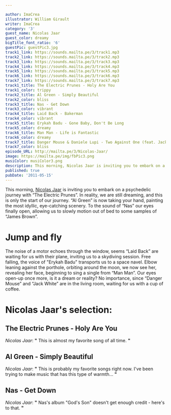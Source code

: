 ```yaml
---

author: ImaCrea
illustrator: William Girault
writer: ImaCrea
category: '3'
guest_name: Nicolas Jaar
guest_color: dreamy
bigTitle_font_ratio: '6'
guestPic: guestPic3.jpg
track1_link: https://sounds.mailta.pe/3/track1.mp3
track2_link: https://sounds.mailta.pe/3/track2.mp3
track3_link: https://sounds.mailta.pe/3/track3.mp3
track4_link: https://sounds.mailta.pe/3/track4.mp3
track5_link: https://sounds.mailta.pe/3/track5.mp3
track6_link: https://sounds.mailta.pe/3/track6.mp3
track7_link: https://sounds.mailta.pe/3/track7.mp3
track1_title: The Electric Prunes - Holy Are You
track1_color: trippy
track2_title: Al Green - Simply Beautiful
track2_color: bliss
track3_title: Nas - Get Down
track3_color: vibrant
track4_title: Laid Back - Bakerman
track4_color: vibrant
track5_title: Erykah Badu - Gone Baby, Don't Be Long
track5_color: dreamy
track6_title: Man Man - Life is Fantastic
track6_color: dreamy
track7_title: Danger Mouse & Daniele Lupi - Two Against One (feat. Jack White)
track7_color: bliss
episode_URL: http://mailta.pe/3/Nicolas-Jaar/
image: https://mailta.pe/img/fbPic3.png
musiColor: musiColor3.png
description: This morning, Nicolas Jaar is inviting you to embark on a psychedelic journey with “The Electric Prunes”. In reality, we are still dreaming, and this is only the start of our journey...
published: true
pubDate: '2011-05-15'
---
```

This morning, [Nicolas Jaar](https://www.facebook.com/Nicolas-Jaar-15727540611/) is inviting you to embark on a psychedelic journey with “The Electric Prunes”.
In reality, we are still dreaming, and this is only the start of our journey. “Al Green” is now taking your hand, painting the most idyllic, eye-catching scenery. To the sound of “Nas” our eyes finally open, allowing us to slowly motion out of bed to some samples of “James Brown”.

# Jump and fly

The noise of a motor echoes through the window, seems “Laid Back” are waiting for us with their plane, inviting us to a skydiving session. Free falling, the voice of "Erykah Badu" transports us to a space navel. Elbow leaning against the porthole, orbiting around the moon, we now see her, revealing her face, beginning to sing a single from “Man Man”. Our eyes open-up once more, is it a dream or reality? No importance, since “Danger Mouse” and “Jack White” are in the living room, waiting for us with a cup of coffee.

# Nicolas Jaar's selection:


## The Electric Prunes - Holy Are You
_Nicolas Jaar_: **"** This is almost my favorite song of all time. **"** 


## Al Green - Simply Beautiful
_Nicolas Jaar_: **"** This is probably my favorite songs right now. I've been trying to make music that has this type of warmth... **"** 


## Nas - Get Down
_Nicolas Jaar_: **"** Nas's album "God's Son" doesn't get enough credit - here's to that. **"** 
